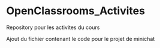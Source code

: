 # OpenClassrooms_Activites
Repository pour les activites du cours

Ajout du fichier contenant le code pour le projet de minichat
